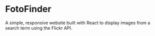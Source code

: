 # FotoFinder
A simple, responsive website built with React to display images from a search term using the Flickr API.

